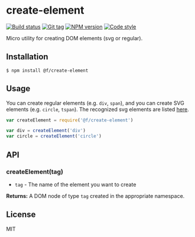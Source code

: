 
# create-element

[![Build status][travis-image]][travis-url]
[![Git tag][git-image]][git-url]
[![NPM version][npm-image]][npm-url]
[![Code style][standard-image]][standard-url]

Micro utility for creating DOM elements (svg or regular).

## Installation

    $ npm install @f/create-element

## Usage

You can create regular elements (e.g. `div`, `span`), and you can create SVG elements (e.g. `circle`, `tspan`). The recognized svg elements are listed [here](https://github.com/micro-js/svg-elements).

```js
var createElement = require('@f/create-element')

var div = createElement('div')
var circle = createElement('circle')
```

## API

### createElement(tag)

- `tag` - The name of the element you want to create

**Returns:** A DOM node of type `tag` created in the appropriate namespace.

## License

MIT

[travis-image]: https://img.shields.io/travis/micro-js/create-element.svg?style=flat-square
[travis-url]: https://travis-ci.org/micro-js/create-element
[git-image]: https://img.shields.io/github/tag/micro-js/create-element.svg
[git-url]: https://github.com/micro-js/create-element
[standard-image]: https://img.shields.io/badge/code%20style-standard-brightgreen.svg?style=flat
[standard-url]: https://github.com/feross/standard
[npm-image]: https://img.shields.io/npm/v/@f/create-element.svg?style=flat-square
[npm-url]: https://npmjs.org/package/@f/create-element
